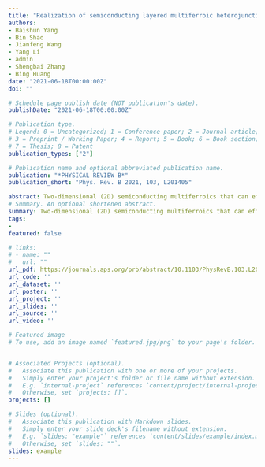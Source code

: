 ```yaml
---
title: "Realization of semiconducting layered multiferroic heterojunctions via asymmetrical magnetoelectric coupling"
authors:
- Baishun Yang
- Bin Shao
- Jianfeng Wang
- Yang Li
- admin
- Shengbai Zhang
- Bing Huang
date: "2021-06-18T00:00:00Z"
doi: ""

# Schedule page publish date (NOT publication's date).
publishDate: "2021-06-18T00:00:00Z"

# Publication type.
# Legend: 0 = Uncategorized; 1 = Conference paper; 2 = Journal article;
# 3 = Preprint / Working Paper; 4 = Report; 5 = Book; 6 = Book section;
# 7 = Thesis; 8 = Patent
publication_types: ["2"]

# Publication name and optional abbreviated publication name.
publication: "*PHYSICAL REVIEW B*"
publication_short: "Phys. Rev. B 2021, 103, L201405"

abstract: Two-dimensional (2D) semiconducting multiferroics that can effectively couple magnetic and polarization (P) orders have great interest for both fundamental research and technological applications in nanoscale, which are, however, rare in nature. In this paper, we propose a general mechanism to realize semiconducting 2D multiferroics via van der Waals (vdW) heterojunction engineering, as demonstrated in a typical heterostructure consisting of magnetic bilayer CrI3(bi-CrI3) and ferroelectric monolayer In2Se3. Interestingly, the novel indirect orbital coupling between Se4p and Cr3d orbitals, intermediated by the interfacial I5p orbitals, is switchable in the opposite P configurations, resulting in an unexpected mechanism of strong asymmetrical magnetoelectric coupling. Therefore, along with the noticeable ferroelectric energy barrier induced by In2Se3, the realization of opposite magnetic orders in opposite P configurations can eventually result in the novel multiferroicity in bi−CrI3/In2Se3. Finally, we demonstrate that our mechanism can generally be applied to design other vdW multiferroics even with tunable layer thickness.
# Summary. An optional shortened abstract.
summary: Two-dimensional (2D) semiconducting multiferroics that can effectively couple magnetic and polarization (P) orders have great interest for both fundamental research and technological applications in nanoscale, which are, however, rare in nature. In this paper, we propose a general mechanism to realize semiconducting 2D multiferroics via van der Waals (vdW) heterojunction engineering, as demonstrated in a typical heterostructure consisting of magnetic bilayer CrI3(bi-CrI3) and ferroelectric monolayer In2Se3. Interestingly, the novel indirect orbital coupling between Se4p and Cr3d orbitals, intermediated by the interfacial I5p orbitals, is switchable in the opposite P configurations, resulting in an unexpected mechanism of strong asymmetrical magnetoelectric coupling. Therefore, along with the noticeable ferroelectric energy barrier induced by In2Se3, the realization of opposite magnetic orders in opposite P configurations can eventually result in the novel multiferroicity in bi−CrI3/In2Se3. Finally, we demonstrate that our mechanism can generally be applied to design other vdW multiferroics even with tunable layer thickness.
tags:
-
featured: false

# links:
# - name: ""
#   url: ""
url_pdf: https://journals.aps.org/prb/abstract/10.1103/PhysRevB.103.L201405
url_code: ''
url_dataset: ''
url_poster: ''
url_project: ''
url_slides: ''
url_source: ''
url_video: ''

# Featured image
# To use, add an image named `featured.jpg/png` to your page's folder. 


# Associated Projects (optional).
#   Associate this publication with one or more of your projects.
#   Simply enter your project's folder or file name without extension.
#   E.g. `internal-project` references `content/project/internal-project/index.md`.
#   Otherwise, set `projects: []`.
projects: []

# Slides (optional).
#   Associate this publication with Markdown slides.
#   Simply enter your slide deck's filename without extension.
#   E.g. `slides: "example"` references `content/slides/example/index.md`.
#   Otherwise, set `slides: ""`.
slides: example
---
```




